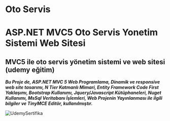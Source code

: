 # Oto Servis
# ASP.NET MVC5 Oto Servis Yonetim Sistemi Web Sitesi
## MVC5 ile oto servis yönetim sistemi ve web sitesi (udemy eğitim)
***Bu Proje de,
ASP.NET MVC 5 Web Programlama,
Dinamik ve responsive web site tasarımı,
N Tier Katmanlı Mimari,
Entity Framework Code First Yaklaşımı,
Bootstrap Kullanımı,
Jquery/Javascript Kütüphaneleri,
Nuget Kullanımı,
MsSql Veritabanı İşlemleri,
Web Projenin Yayınlanması ile ilgili bilgiler ve TinyMCE Editör,
kullanılmıştır.***	


![UdemySertifika](https://user-images.githubusercontent.com/76668077/192120654-88d67c42-8f3d-4cfc-afe0-ab63f37ce8b0.jpg)
